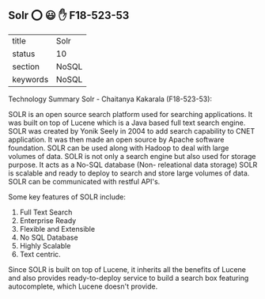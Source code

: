 ## Solr :o: :smiley: :hand: F18-523-53


|          |          |
| -------- | -------- |
| title    | Solr     | 
| status   | 10       |
| section  | NoSQL    |
| keywords | NoSQL    |

Technology Summary Solr - Chaitanya Kakarala (F18-523-53):

SOLR is an open source search platform used for searching applications. It was built on top of Lucene which is a Java
based full text search engine. SOLR was created by Yonik Seely in 2004 to add search capability to CNET application.
It was then made an open source by Apache software foundation.
SOLR can be used along with Hadoop to deal with large volumes of data. SOLR is not only a search engine but 
also used for storage purpose. It acts as a No-SQL database (Non- releational data storage)
SOLR is scalable and ready to deploy to search and store large volumes of data.
SOLR can be communicated with restful API's. 

Some key features of SOLR include:
1. Full Text Search
2. Enterprise Ready
3. Flexible and Extensible
4. No SQL Database
5. Highly Scalable
6. Text centric.

Since SOLR is built on top of Lucene, it inherits all the benefits of Lucene and also provides ready-to-deploy service to
build a search box featuring autocomplete, which Lucene doesn't provide.






